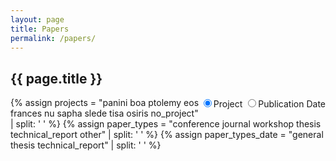 ```yaml
---
layout: page
title: Papers
permalink: /papers/
---
```


<div class="col-xs-12 col-sm-6 title">
  <h2>{{ page.title }}</h2>
</div>
<div class="col-xs-12 col-sm-6 title">
  <div class="btn-group paper-btns" data-toggle="buttons" aria-label="Sorting">
    <label id="project-btn" class="btn btn-primary paper-btn active project-btn" onclick="sort('project')">
      <input type="radio" name="options" id="option1" autocomplete="off" checked>Project
    </label>
    <label id="date-btn" class="btn btn-primary paper-btn date-btn" onclick="sort('date')">
      <input type="radio" name="options" id="option1" autocomplete="off">Publication Date
    </label>
  </div>
</div>

<style>

  @media screen and (max-width: 543px){
    .btn {
      width: 50%;
    }
    .paper-btns {
      float: none;
      width: 100%;
    }
  }
  .paper-btns {
    float: right;
  }

  .page-title {
    display: none;
  }
  .title {
    padding: 0;
  }
</style>

<script language="javascript">
var projects = ["panini", "boa", "ptolemy", "eos", "frances", "nu", "sapha", "slede", "tisa", "osiris", "no_project"];
var paper_types_project = ["conference", "journal", "workshop", "thesis", "technical_report", "other"];
var paper_types_date = ["general", "thesis", "technical_report"];
var general_types = ["conference", "journal", "workshop", "other", "poster"];
var other_types = ["other", "poster"];
var sortedBy="none";
var masterDiv="sorted-papers";

window.onload = function(){
  $("#"+masterDiv).css("display", "block");
  sort('project');
}

var toType = function(obj) {
  return ({}).toString.call(obj).match(/\s([a-zA-Z]+)/)[1].toLowerCase()
}
var sort_by_year = function(a, b){
  return parseInt(b.getAttribute("data-year")) - parseInt(a.getAttribute("data-year"));
}

var getTypes = function(types){
  var answer = "";
  for(z = 0; z < types.length; z++){
    answer += "." + types[z] + ",";
  }
  return answer.substring(0, answer.length-1);
}


function sort(sortBy){
  if(sortBy != sortedBy){
    var parent = $("#"+masterDiv)[0];
    if(sortBy=="project"){
      hideDateSort();
      for(i = 0; i < projects.length; i++){
        var project = projects[i];
        var projectList;
        if(project == "no_project"){
          projectList = $(".paper_card").not(getTypes(projects));
        } else {
          projectList = $("."+project);
        }
        var projectHeader = $("#"+project+"-title");
        projectHeader.css("display", "block");
        parent.appendChild(projectHeader[0]);
        for(j = 0; j < paper_types_project.length; j++){
          var paper_type = paper_types_project[j];
          var papersByType = [];
          if(paper_type == "other"){
            papersByType = projectList.filter(getTypes(other_types));
          } else {
            papersByType = projectList.filter("."+paper_type);
          }
          var typeHeader = $("#"+project+"-"+paper_type+"-title");
          if(papersByType.length > 0){
            typeHeader.css("display", "block");
            parent.appendChild(typeHeader[0]);
            papersByType.sort(sort_by_year);
            for(k = 0; k < papersByType.length; k++){
              parent.appendChild(papersByType[k]);
            }
          } else {
            typeHeader.css("display", "none");
          }
        }
      }
    } else if(sortBy=="date"){
      hideProjectSort();
      for(i = 0; i < paper_types_date.length; i++){
        var paper_type = paper_types_date[i];
        var paperHeader = $("#"+paper_type+"-title");
        paperHeader.css("display", "block");
        parent.appendChild(paperHeader[0]);
        var papers = [];
        if(paper_type == "general"){
          papers = $(getTypes(general_types)).get();
        } else {
          papers = $("."+paper_type).get();
        }
        papers.sort(sort_by_year);
        for(j = 0; j < papers.length; j++){
          parent.appendChild(papers[j]);
        }
      }
    }
    sortedBy=sortBy;
  }
}

function hideProjectSort(){
  for(i = 0; i < projects.length; i++){
    $("#"+projects[i]+"-title").css("display", "none");
    for(j = 0; j < paper_types_project.length; j++){
      $("#"+projects[i]+"-"+paper_types_project[j]+"-title").css("display", "none");
    }
  }
}

function hideDateSort(){
  for(i = 0; i < paper_types_date.length; i++){
    $("#"+paper_types_date[i]+"-title").css("display", "none");
  }
}
</script>

{% assign projects = "panini boa ptolemy eos frances nu sapha slede tisa osiris no_project" | split: ' ' %}
{% assign paper_types = "conference journal workshop thesis technical_report other" | split: ' ' %}
{% assign paper_types_date = "general thesis technical_report" | split: ' ' %}

<div class="sorted-papers" style="display: none" id="sorted-papers">
  {% for project in projects %}
    <h2 id="{{project}}-title" class="space-above">
    {% if project == "no_project" %}
      Other
    {% else %}
      {{ project | capitalize }}
    {% endif %}
    </h2>
    {% for paper_type in paper_types %}
      <h4 id="{{project}}-{{paper_type}}-title">
        {% if paper_type == "technical_report" %}
          Technical Reports
        {% elsif paper_type == "thesis" %}
          PhD and MS Theses
        {% else %}
          {{ paper_type | capitalize }}
        {% endif %}
      </h4>
    {% endfor %}
  {% endfor %}
  {% for paper_type in paper_types_date %}
    <h4 id="{{paper_type}}-title">
      {% cycle "General","PhD and MS Theses","Technical Reports" %}
    </h4>
  {% endfor %}

  {% for paper in site.papers %}
    {% include papers_page/paper_card.html paper=paper accordionKey='-papers-list' %}
  {% endfor %}

</div>
